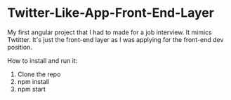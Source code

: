 # Twitter-Like-App-Front-End-Layer
My first angular project that I had to made for a job interview. It mimics Twtitter. It's just the front-end layer as I was applying for the front-end dev position.

How to install and run it:
1) Clone the repo
2) npm install
3) npm start
